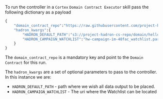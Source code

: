 To run the controller in a `Cortex` `Domain Contract Executor` skill pass the following dictionary as a payload

```python
{
    "domain_contract_repo":"https://raw.githubusercontent.com/project-hadron/hadron-asset-bank/master/contracts/helloworld/feedback_gen/hubspot",
    "hadron_kwargs":{
        "HADRON_DEFAULT_PATH":"s3://project-hadron-cs-repo/domain/helloworld/data/feedback_gen/hubspot/",
        "HADRON_CAMPAIGN_WATCHLIST":"hw-campaign-im-48fac_watchlist.parquet"
    }
}
```

The `domain_contract_repo` is a mandatory key and point to the `Domain Contract` for this run.

The `hadron_kwargs` are a set of optional parameters to pass to the controller. In this instance we are:
- `HADRON_DEFAULT_PATH` - path where we wish all data output to be placed.
- `HADRON_CAMPAIGN_WATCHLIST` - The uri where the Watchlist can be located 
